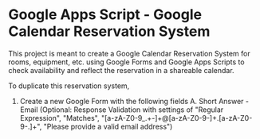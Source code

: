 # Google Apps Script - Google Calendar Reservation System
This project is meant to create a Google Calendar Reservation System for rooms, equipment, etc. using Google Forms and Google Apps Scripts to check availability and reflect the reservation in a shareable calendar.

To duplicate this reservation system, 

1. Create a new Google Form with the following fields
   A. Short Answer - Email (Optional: Response Validation with settings of "Regular Expression", "Matches", "[a-zA-Z0-9_\.\+-]+@[a-zA-Z0-9-]+\.[a-zA-Z0-9-\.]+", "Please provide a valid email address")
